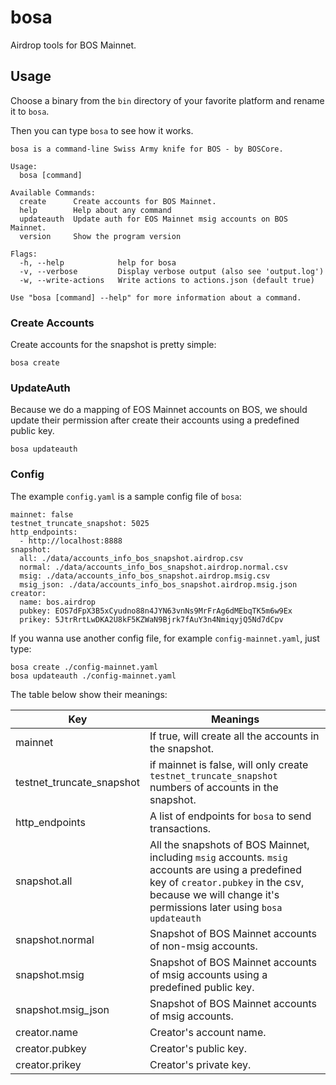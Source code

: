# bosa
Airdrop tools for BOS Mainnet.

## Usage

Choose a binary from the `bin` directory of your favorite platform and rename it to `bosa`.

Then you can type `bosa` to see how it works.

```
bosa is a command-line Swiss Army knife for BOS - by BOSCore.

Usage:
  bosa [command]

Available Commands:
  create      Create accounts for BOS Mainnet.
  help        Help about any command
  updateauth  Update auth for EOS Mainnet msig accounts on BOS Mainnet.
  version     Show the program version

Flags:
  -h, --help            help for bosa
  -v, --verbose         Display verbose output (also see 'output.log')
  -w, --write-actions   Write actions to actions.json (default true)

Use "bosa [command] --help" for more information about a command.
```

### Create Accounts

Create accounts for the snapshot is pretty simple:

```
bosa create
```

### UpdateAuth

Because we do a mapping of EOS Mainnet accounts on BOS, we should update their permission after create their accounts using a predefined public key.

```
bosa updateauth
```

### Config

The example `config.yaml` is a sample config file of `bosa`:

```
mainnet: false
testnet_truncate_snapshot: 5025
http_endpoints:
  - http://localhost:8888
snapshot:
  all: ./data/accounts_info_bos_snapshot.airdrop.csv
  normal: ./data/accounts_info_bos_snapshot.airdrop.normal.csv
  msig: ./data/accounts_info_bos_snapshot.airdrop.msig.csv
  msig_json: ./data/accounts_info_bos_snapshot.airdrop.msig.json
creator:
  name: bos.airdrop
  pubkey: EOS7dFpX3B5xCyudno88n4JYN63vnNs9MrFrAg6dMEbqTK5m6w9Ex
  prikey: 5JtrRrtLwDKA2U8kF5KZWaN9Bjrk7fAuY3n4NmiqyjQ5Nd7dCpv
```

If you wanna use another config file, for example `config-mainnet.yaml`, just type:

```
bosa create ./config-mainnet.yaml
bosa updateauth ./config-mainnet.yaml
```

The table below show their meanings:

| Key                       | Meanings                                                     |
| ------------------------- | ------------------------------------------------------------ |
| mainnet                   | If true, will create all the accounts in the snapshot.       |
| testnet_truncate_snapshot | if mainnet is false, will only create `testnet_truncate_snapshot` numbers of accounts in the snapshot. |
| http_endpoints            | A list of endpoints for `bosa` to send transactions.         |
| snapshot.all              | All the snapshots of BOS Mainnet, including `msig` accounts. `msig` accounts are using a predefined key of `creator.pubkey` in the csv, because we will change it's permissions later using `bosa updateauth` |
| snapshot.normal           | Snapshot of BOS Mainnet accounts of non-msig accounts.       |
| snapshot.msig             | Snapshot of BOS Mainnet accounts of msig accounts using a predefined public key. |
| snapshot.msig_json        | Snapshot of BOS Mainnet accounts of msig accounts.           |
| creator.name              | Creator's account name.                                      |
| creator.pubkey            | Creator's public key.                                        |
| creator.prikey            | Creator's private key.                                       |


